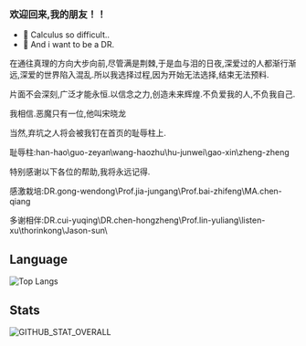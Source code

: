 ### 欢迎回来,我的朋友！！ 
- 🌱 Calculus so difficult..
- 👀 And i want to be a DR.


在通往真理的方向大步向前,尽管满是荆棘,于是血与泪的日夜,深爱过的人都渐行渐远,深爱的世界陷入混乱.所以我选择过程,因为开始无法选择,结束无法预料.

片面不会深刻,广泛才能永恒.以信念之力,创造未来辉煌.不负爱我的人,不负我自己.

我相信.恶魔只有一位,他叫宋晓龙

当然,弃坑之人将会被我钉在首页的耻辱柱上.


耻辱柱:han-hao\guo-zeyan\wang-haozhu\hu-junwei\gao-xin\zheng-zheng


特别感谢以下各位的帮助,我将永远记得.


感激栽培:DR.gong-wendong\Prof.jia-jungang\Prof.bai-zhifeng\MA.chen-qiang

多谢相伴:DR.cui-yuqing\DR.chen-hongzheng\Prof.lin-yuliang\listen-xu\thorinkong\Jason-sun\

## Language
![Top Langs](https://github-readme-stats.vercel.app/api/top-langs/?username=xinnie-the-pooh)

## Stats
 ![GITHUB_STAT_OVERALL](https://github-readme-stats.vercel.app/api?username=xinnie-the-pooh&include_all_commits=true&count_private=true&show_icons=true&theme=swift)

